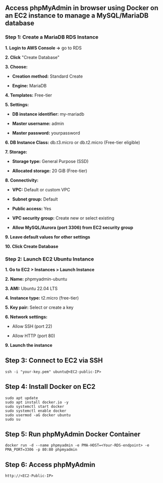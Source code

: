 ## Access phpMyAdmin in browser using Docker on an EC2 instance to manage a MySQL/MariaDB database

### **Step 1: Create a MariaDB RDS Instance**

**1. Login to AWS Console →** go to RDS

**2. Click** "Create Database"

**3. Choose:**

  * **Creation method:** Standard Create

  * **Engine:** MariaDB

**4. Templates:** Free-tier

**5. Settings:**

  * **DB instance identifier:** my-mariadb

  * **Master username:** admin

  * **Master password:** yourpassword

**6. DB Instance Class:** db.t3.micro or db.t2.micro (Free-tier eligible)

**7. Storage:**

  * **Storage type:** General Purpose (SSD)

  * **Allocated storage:** 20 GiB (Free-tier)

**8. Connectivity:**

  * **VPC:** Default or custom VPC

  * **Subnet group:** Default

  * **Public access:** Yes 

  * **VPC security group:** Create new or select existing

  * **Allow MySQL/Aurora (port 3306) from EC2 security group**

**9. Leave default values for other settings**

**10. Click Create Database**

### Step 2: Launch EC2 Ubuntu Instance

**1. Go to EC2 > Instances > Launch Instance**

**2. Name:** phpmyadmin-ubuntu

**3. AMI:** Ubuntu 22.04 LTS 

**4. Instance type:** t2.micro (free-tier)

**5. Key pair:** Select or create a key

**6. Network settings:**

  * Allow SSH (port 22)
    
  * Allow HTTP (port 80)

**9. Launch the instance**

## Step 3: Connect to EC2 via SSH

``` ssh -i "your-key.pem" ubuntu@<EC2-public-IP> ```

## Step 4: Install Docker on EC2

```
sudo apt update
sudo apt install docker.io -y
sudo systemctl start docker
sudo systemctl enable docker
sudo usermod -aG docker ubuntu
sudo su
```

## Step 5: Run phpMyAdmin Docker Container

``` docker run -d --name phpmyadmin -e PMA-HOST=<Your-RDS-endpoint> -e PMA_PORT=3306 -p 80:80 phpmyadmin ```

## Step 6: Access phpMyAdmin

``` http://<EC2-Public-IP> ```
